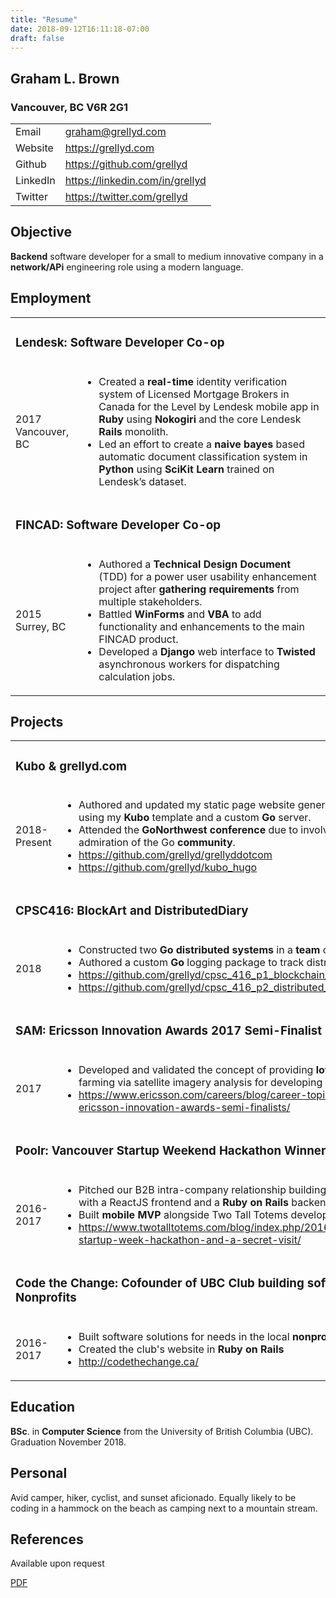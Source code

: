 ```yaml
---
title: "Resume"
date: 2018-09-12T16:11:18-07:00
draft: false
---
```



## Graham L. Brown
### Vancouver, BC V6R 2G1

<table>
<tr><td>Email</td><td><a href="mailto:graham@grellyd.com">graham@grellyd.com</a><br></td></tr>
<tr><td>Website</td><td><a href="https://grellyd.com">https://grellyd.com</a><br></td></tr>
<tr><td>Github</td><td><a href="https://github.com/grellyd">https://github.com/grellyd</a><br></td></tr>
<tr><td>LinkedIn</td><td><a href="https://linkedin.com/in/grellyd">https://linkedin.com/in/grellyd</a><br></td></tr>
<tr><td>Twitter</td><td><a href="https://twitter.com/grellyd">https://twitter.com/grellyd</a><br></td></tr>
</table>


## Objective
<b>Backend</b> software developer for a small to medium innovative company in a <b>network/APi</b> engineering role using a modern language.


## Employment

<table> 
<tr><td colspan=2><h3>Lendesk: Software Developer Co-op</h3></td></tr>
<tr><td>2017<br>Vancouver, BC</td>
<td><ul>
<li>Created a <b>real-time</b> identity verification system of Licensed Mortgage
Brokers in Canada for the Level by Lendesk mobile app in <b>Ruby</b> using
<b>Nokogiri</b> and the core Lendesk <b>Rails</b> monolith.</li>
<li>Led an effort to create a <b>naive bayes</b> based automatic document
classification system in <b>Python</b> using <b>SciKit Learn</b> trained on
Lendesk’s dataset. </li>
</ul>
</td></tr>

<tr><td colspan=2><h3>FINCAD: Software Developer Co-op</h3></td></tr>
<tr><td>2015<br>Surrey, BC</td>
<td><ul>
<li>Authored a <b>Technical Design Document</b> (TDD) for a power user
usability enhancement project after <b>gathering requirements</b> from
multiple stakeholders. </li>
<li>Battled <b>WinForms</b> and <b>VBA</b> to add functionality and enhancements to
the main FINCAD product.</li>
<li>Developed a <b>Django</b> web interface to <b>Twisted</b> asynchronous workers
for dispatching calculation jobs.</li>
</ul>
</td></tr>
</table>

## Projects

<table>
<tr><td colspan=2><h3>Kubo & grellyd.com</h3></td></tr>
<tr><td>2018-Present</td>
<td>
<ul>
<li>Authored and updated my static page website generated with <b>Hugo</b>
using my <b>Kubo</b> template and a custom <b>Go</b> server.</li>
<li>Attended the <b>GoNorthwest conference </b>due to involvement in and
admiration of the Go <b>community</b>.</li>
<li><a href="https://github.com/grellyd/grellyddotcom">https://github.com/grellyd/grellyddotcom</a></li>
<li><a href="https://github.com/grellyd/kubo_hugo">https://github.com/grellyd/kubo_hugo</a></li>
</ul>
</td>
</tr>
<tr><td colspan=2><h3>CPSC416: BlockArt and DistributedDiary</h3></td></tr>
<tr><td>2018</td>
<td>
<ul>
<li>Constructed two <b>Go distributed systems</b> in a <b>team</b> of five students.</li>
<li>Authored a custom <b>Go</b> logging package to track distributed behaviour.</li>
<li><a href="https://github.com/grellyd/cpsc_416_p1_blockchain_art">https://github.com/grellyd/cpsc_416_p1_blockchain_art</a></li>
<li><a href="https://github.com/grellyd/cpsc_416_p2_distributed_diary">https://github.com/grellyd/cpsc_416_p2_distributed_diary</a></li>
</td></li>
</ul>
</tr>
<tr><td colspan=2><h3>SAM: Ericsson Innovation Awards 2017 Semi-Finalist</h3></td></tr>
<tr>
<td>2017</td>
<td>
<ul>
<li>Developed and validated the concept of providing <b>low-cost</b> data-based
farming via satellite imagery analysis for developing communities.</li> 
<li><a href="https://www.ericsson.com/careers/blog/career-topics/gunjana/2017-ericsson-innovation-awards-semi-finalists/">https://www.ericsson.com/careers/blog/career-topics/gunjana/2017-ericsson-innovation-awards-semi-finalists/</a></li>
</ul>
</td>
</tr>
<tr><td colspan=2><h3>Poolr: Vancouver Startup Weekend Hackathon Winner 2016</h3></td></tr>
<tr>
<td>2016-2017</td>
<td> 
<ul>
<li>Pitched our B2B intra-company relationship building app to first place with a ReactJS frontend and a <b>Ruby on Rails</b> backend.</li>
<li>Built <b>mobile</b> <b>MVP</b> alongside Two Tall Totems development studio</li>
<li><a href="https://www.twotalltotems.com/blog/index.php/2016/09/27/vancouver-startup-week-hackathon-and-a-secret-visit/">https://www.twotalltotems.com/blog/index.php/2016/09/27/vancouver-startup-week-hackathon-and-a-secret-visit/</a></li>
</ul>
</td>
</tr>
<tr><td colspan=2><h3>Code the Change: Cofounder of UBC Club building software for Nonprofits</h3></td></tr>
<tr>
<td>2016-2017</td>
<td>
<ul>
<li>Built software solutions for needs in the local <b>nonprofit</b> community</li>
<li>Created the club's website in <b>Ruby on Rails</b></li>
<li><a href="http://codethechange.ca/">http://codethechange.ca/</a></li>
</ul>
</td></tr></table>


## Education

<b>BSc</b>. in <b>Computer Science</b> from the University of British Columbia (UBC).
Graduation November 2018.

## Personal

Avid camper, hiker, cyclist, and sunset aficionado. Equally likely to be coding
in a hammock on the beach as camping next to a mountain stream.

## References

Available upon request


[PDF](/files/graham_l_brown_resume.pdf)

